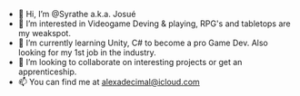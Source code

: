 - 👋 Hi, I’m @Syrathe a.k.a. Josué 
- 👀 I’m interested in Videogame Deving & playing, RPG's and tabletops are my weakspot.
- 🌱 I’m currently learning Unity, C# to become a pro Game Dev. Also looking for my 1st job in the industry.
- 💞️ I’m looking to collaborate on interesting projects or get an apprenticeship.
- 📫 You can find me at alexadecimal@icloud.com

<!---
Syrathe/Syrathe is a ✨ special ✨ repository because its `README.md` (this file) appears on your GitHub profile.
You can click the Preview link to take a look at your changes.
--->
